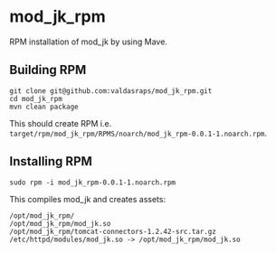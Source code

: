 # mod_jk_rpm

RPM installation of mod_jk by using Mave.

## Building RPM

```
git clone git@github.com:valdasraps/mod_jk_rpm.git
cd mod_jk_rpm
mvn clean package
```

This should create RPM i.e. `target/rpm/mod_jk_rpm/RPMS/noarch/mod_jk_rpm-0.0.1-1.noarch.rpm`.

## Installing RPM

```
sudo rpm -i mod_jk_rpm-0.0.1-1.noarch.rpm
```
This compiles mod_jk and creates assets:
```
/opt/mod_jk_rpm/
/opt/mod_jk_rpm/mod_jk.so
/opt/mod_jk_rpm/tomcat-connectors-1.2.42-src.tar.gz
/etc/httpd/modules/mod_jk.so -> /opt/mod_jk_rpm/mod_jk.so
```
